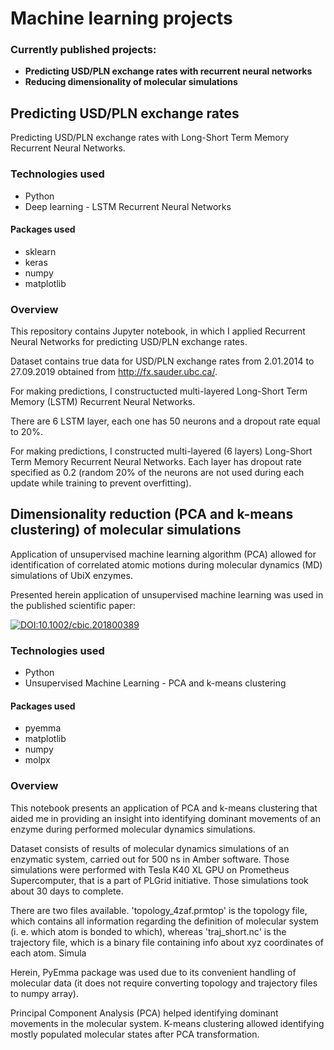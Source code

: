 # __Machine learning projects__

### Currently published projects:
- __Predicting USD/PLN exchange rates with recurrent neural networks__
- __Reducing dimensionality of molecular simulations__


## __Predicting USD/PLN exchange rates__
Predicting USD/PLN exchange rates with Long-Short Term Memory Recurrent Neural Networks.

### Technologies used
- Python
- Deep learning - LSTM Recurrent Neural Networks

#### Packages used
- sklearn
- keras
- numpy
- matplotlib

### Overview

This repository contains Jupyter notebook, in which I applied Recurrent Neural Networks for predicting USD/PLN exchange rates.

Dataset contains true data for USD/PLN exchange rates from 2.01.2014 to 27.09.2019 obtained from http://fx.sauder.ubc.ca/.

For making predictions, I constructucted multi-layered Long-Short Term Memory (LSTM) Recurrent Neural Networks.

There are 6 LSTM layer, each one has 50 neurons and a dropout rate equal to 20%.

For making predictions, I constructed multi-layered (6 layers) Long-Short Term Memory Recurrent Neural Networks. Each layer has dropout rate specified as 0.2 (random 20% of the neurons are not used during each update while training to prevent overfitting).

## __Dimensionality reduction (PCA and k-means clustering) of molecular simulations__
Application of unsupervised machine learning algorithm (PCA) allowed for identification of correlated atomic motions during molecular dynamics (MD) simulations of UbiX enzymes.

Presented herein application of unsupervised machine learning was used in the published scientific paper:

[![DOI:10.1002/cbic.201800389](https://zenodo.org/badge/DOI/10.1002/cbic.201800389.svg)](https://doi.org/10.1002/cbic.201800389)

### Technologies used
- Python
- Unsupervised Machine Learning - PCA and k-means clustering

#### Packages used
- pyemma
- matplotlib
- numpy
- molpx

### Overview
This notebook presents an application of PCA and k-means clustering that aided me in providing an insight into identifying dominant movements of an enzyme during performed molecular dynamics simulations.

Dataset consists of results of molecular dynamics simulations of an enzymatic system, carried out for 500 ns in Amber software. Those simulations were performed with Tesla K40 XL GPU on Prometheus Supercomputer, that is a part of PLGrid initiative. Those simulations took about 30 days to complete.

There are two files available. 'topology_4zaf.prmtop' is the topology file, which contains all information regarding the definition of molecular system (i. e. which atom is bonded to which), whereas 'traj_short.nc' is the trajectory file, which is a binary file containing info about xyz coordinates of each atom. Simula

Herein, PyEmma package was used due to its convenient handling of molecular data (it does not require converting topology and trajectory files to numpy array).

Principal Component Analysis (PCA) helped identifying dominant movements in the molecular system. K-means clustering allowed identifying mostly populated molecular states after PCA transformation.
